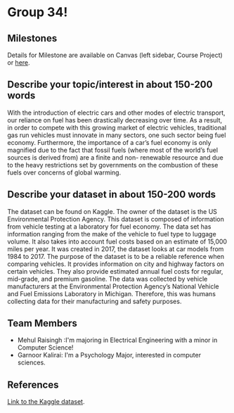 # Group 34! 

## Milestones

Details for Milestone are available on Canvas (left sidebar, Course Project) or [here](https://firas.moosvi.com/courses/data301/project/milestone01.html).

## Describe your topic/interest in about 150-200 words

With the introduction of electric cars and other modes of electric transport, our reliance on fuel has been drastically decreasing over time. As a result, in order to compete with this growing market of electric vehicles, traditional gas run vehicles must innovate in many sectors, one such sector being fuel economy. Furthermore, the importance of a car’s fuel economy is only magnified due to the fact that fossil fuels (where most of the world’s fuel sources is derived from) are a finite and non- renewable resource and due to the heavy restrictions set by governments on the combustion of these fuels over concerns of global warming.    

## Describe your dataset in about 150-200 words

 The dataset can be found on Kaggle. The owner of the dataset is the US Environmental Protection Agency. This dataset is composed of information from vehicle testing at a laboratory for fuel economy. The data set has information ranging from the make of the vehicle to fuel type to luggage volume. It also takes into account fuel costs based on an estimate of 15,000 miles per year. It was created in 2017, the dataset looks at car models from 1984 to 2017. The purpose of the dataset is to be a reliable reference when comparing vehicles. It provides information on city and highway factors on certain vehicles. They also provide estimated annual fuel costs for regular, mid-grade, and premium gasoline. The data was collected by vehicle manufacturers at the Environmental Protection Agency’s National Vehicle and Fuel Emissions Laboratory in Michigan. Therefore, this was humans collecting data for their manufacturing and safety purposes. 


## Team Members

- Mehul Raisingh :I'm majoring in Electrical Engineering with a minor in Computer Science!
- Garnoor Kalirai: I'm a Psychology Major, interested in computer sciences. 


## References

[Link to the Kaggle dataset](https://www.kaggle.com/epa/fuel-economy).
